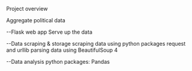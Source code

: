 Project overview

Aggregate political data



--Flask web app
    Serve up the data 



--Data scraping & storage
    scraping data using python packages request and urllib
    parsing data using BeautifulSoup 4

--Data analysis 
    python packages: Pandas
    
